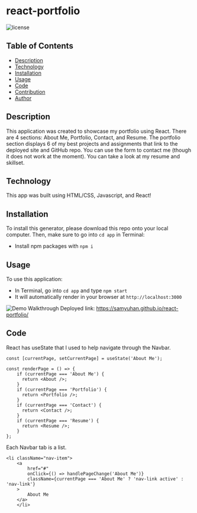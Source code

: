 # react-portfolio
![license](https://img.shields.io/badge/license-MIT-blue)

## Table of Contents 
- [Description](#description)
- [Technology](#technology)
- [Installation](#installation)
- [Usage](#usage)
- [Code](#code)
- [Contribution](#contribution)
- [Author](#author)

## Description
This application was created to showcase my portfolio using React. There are 4 sections: About Me, Portfolio, Contact, and Resume. The portfolio section displays 6 of my best projects and assignments that link to the deployed site and GitHub repo. You can use the form to contact me (though it does not work at the moment). You can take a look at my resume and skillset.

## Technology
This app was built using HTML/CSS, Javascript, and React!

## Installation
To install this generator, please download this repo onto your local computer. Then, make sure to go into `cd app` in Terminal:
- Install npm packages with `npm i`

## Usage
To use this application: 
- In Terminal, go into `cd app` and type `npm start`
- It will automatically render in your browser at `http://localhost:3000`

![Demo Walkthrough](demo.gif)
Deployed link: https://samyuhan.github.io/react-portfolio/

## Code
React has useState that I used to help navigate through the Navbar.
```
const [currentPage, setCurrentPage] = useState('About Me');

const renderPage = () => {
    if (currentPage === 'About Me') {
      return <About />;
    }
    if (currentPage === 'Portfolio') {
      return <Portfolio />;
    }
    if (currentPage === 'Contact') {
      return <Contact />;
    }
    if (currentPage === 'Resume') {
      return <Resume />;
    }
};
```
Each Navbar tab is a list.
```
<li className="nav-item">
    <a
        href="#"
        onClick={() => handlePageChange('About Me')}
        className={currentPage === 'About Me' ? 'nav-link active' : 'nav-link'}
    >
        About Me
    </a>
    </li>
```
